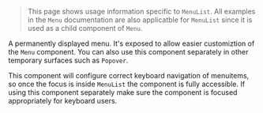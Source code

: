 > This page shows usage information specific to `MenuList`. All examples in the `Menu` documentation are also applicatble
> for `MenuList` since it is used as a child component of `Menu`.

A permanently displayed menu. It's exposed to allow easier customiztion of the `Menu` component. You can also use this
component separately in other temporary surfaces such as `Popover`.

This component will configure correct keyboard navigation of menuitems, so once the focus is inside `MenuList` the
component is fully accessible. If using this component separately make sure the component is focused appropriately
for keyboard users.
